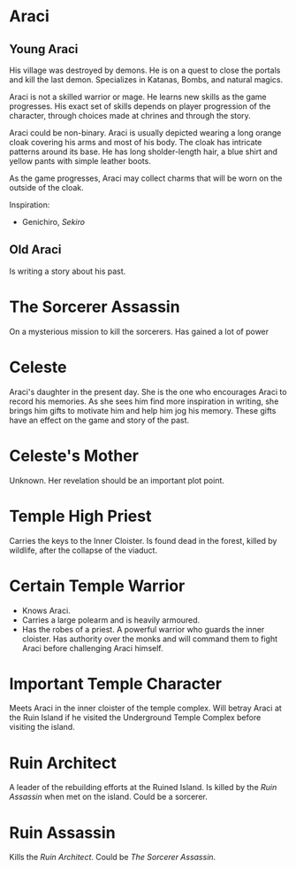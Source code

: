 # Araci
## Young Araci
His village was destroyed by demons. He is on a quest to close the portals and kill the last demon.
Specializes in Katanas, Bombs, and natural magics.

Araci is not a skilled warrior or mage. He learns new skills as the game progresses. His exact set of skills depends on player progression of the character, through choices made at chrines and through the story.

Araci could be non-binary. Araci is usually depicted wearing a long orange cloak covering his arms and most of his body. The cloak has intricate patterns around its base. He has long sholder-length hair, a blue shirt and yellow pants with simple leather boots.

As the game progresses, Araci may collect charms that will be worn on the outside of the cloak.

Inspiration:
* Genichiro, *Sekiro*

## Old Araci
Is writing a story about his past.

# The Sorcerer Assassin
On a mysterious mission to kill the sorcerers. Has gained a lot of power

# Celeste
Araci's daughter in the present day. She is the one who encourages Araci to record his memories. As she sees him find more inspiration in writing, she brings him gifts to motivate him and help him jog his memory. These gifts have an effect on the game and story of the past.

# Celeste's Mother
Unknown. Her revelation should be an important plot point.

# Temple High Priest
Carries the keys to the Inner Cloister. Is found dead in the forest, killed by wildlife, after the collapse  of the viaduct.

# Certain Temple Warrior
* Knows Araci.
* Carries a large polearm and is heavily armoured.
* Has the robes of a priest.
A powerful warrior who guards the inner cloister. Has authority over the monks and will command them to fight Araci before challenging Araci himself.

# Important Temple Character
Meets Araci in the inner cloister of the temple complex. Will betray Araci at the Ruin Island if he visited the Underground Temple Complex before visiting the island.

# Ruin Architect
A leader of the rebuilding efforts at the Ruined Island. Is killed by the *Ruin Assassin* when met on the island. Could be a sorcerer.

# Ruin Assassin
Kills the *Ruin Architect*. Could be *The Sorcerer Assassin*.